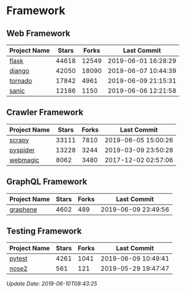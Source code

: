 # Framework

## Web Framework

| Project Name | Stars | Forks | Last Commit |
| ------------ | ----- | ----- | ----------- |
| [flask](https://github.com/pallets/flask) | 44618 | 12549 | 2019-06-01 16:28:29 |
| [django](https://github.com/django/django) | 42050 | 18090 | 2019-06-07 10:44:39 |
| [tornado](https://github.com/tornadoweb/tornado) | 17842 | 4961 | 2019-06-09 21:15:31 |
| [sanic](https://github.com/huge-success/sanic) | 12186 | 1150 | 2019-06-06 12:21:58 |

## Crawler Framework

| Project Name | Stars | Forks | Last Commit |
| ------------ | ----- | ----- | ----------- |
| [scrapy](https://github.com/scrapy/scrapy) | 33111 | 7810 | 2019-06-05 15:00:26 |
| [pyspider](https://github.com/binux/pyspider) | 13228 | 3244 | 2019-03-09 23:50:28 |
| [webmagic](https://github.com/code4craft/webmagic) | 8062 | 3480 | 2017-12-02 02:57:06 |

## GraphQL Framework

| Project Name | Stars | Forks | Last Commit |
| ------------ | ----- | ----- | ----------- |
| [graphene](https://github.com/graphql-python/graphene) | 4602 | 489 | 2019-06-09 23:49:56 |

## Testing Framework

| Project Name | Stars | Forks | Last Commit |
| ------------ | ----- | ----- | ----------- |
| [pytest](https://github.com/pytest-dev/pytest) | 4261 | 1041 | 2019-06-09 10:49:41 |
| [nose2](https://github.com/nose-devs/nose2) | 561 | 121 | 2019-05-29 19:47:47 |

*Update Date: 2019-06-10T08:43:25*